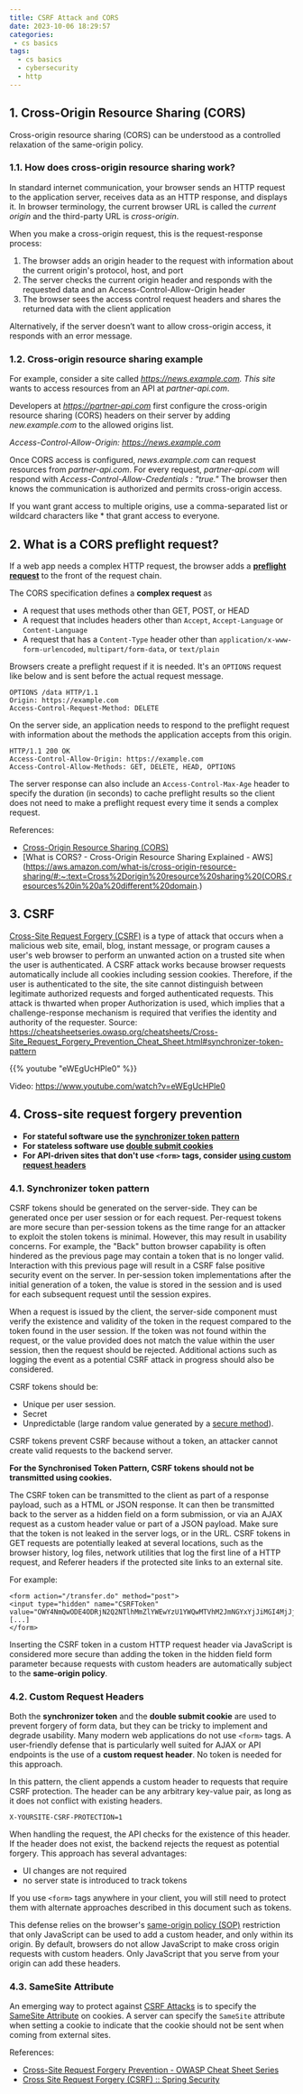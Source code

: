 ```yaml
---
title: CSRF Attack and CORS
date: 2023-10-06 18:29:57
categories:
 - cs basics
tags:
  - cs basics
  - cybersecurity
  - http
---
```


## 1. Cross-Origin Resource Sharing (CORS)

Cross-origin resource sharing (CORS) can be understood as a controlled relaxation of the same-origin policy. 

### 1.1. How does cross-origin resource sharing work?

In standard internet communication, your browser sends an HTTP request to the application server, receives data as an HTTP response, and displays it. In browser terminology, the current browser URL is called the *current origin* and the third-party URL is *cross-origin*.

When you make a cross-origin request, this is the request-response process:

1. The browser adds an origin header to the request with information about the current origin's protocol, host, and port
2. The server checks the current origin header and responds with the requested data and an Access-Control-Allow-Origin header
3. The browser sees the access control request headers and shares the returned data with the client application

Alternatively, if the server doesn’t want to allow cross-origin access, it responds with an error message.

### 1.2. **Cross-origin resource sharing example**

For example, consider a site called *https://news.example.com. This site* wants to access resources from an API at *partner-api.com*.

Developers at *https://partner-api.com* first configure the cross-origin resource sharing (CORS) headers on their server by adding *new.example.com* to the allowed origins list. 

*Access-Control-Allow-Origin: https://news.example.com*

Once CORS access is configured, *news.example.com* can request resources from *partner-api.com*. For every request, *partner-api.com* will respond with *Access-Control-Allow-Credentials : "true."* The browser then knows the communication is authorized and permits cross-origin access.

If you want grant access to multiple origins, use a comma-separated list or wildcard characters like * that grant access to everyone.

## 2. What is a CORS preflight request?

If a web app needs a complex HTTP request, the browser adds a **[preflight request](https://developer.mozilla.org/docs/Web/HTTP/CORS#preflighted_requests)** to the front of the request chain.

The CORS specification defines a **complex request** as

- A request that uses methods other than GET, POST, or HEAD
- A request that includes headers other than `Accept`, `Accept-Language` or `Content-Language`
- A request that has a `Content-Type` header other than `application/x-www-form-urlencoded`, `multipart/form-data`, or `text/plain`

Browsers create a preflight request if it is needed. It's an `OPTIONS` request like below and is sent before the actual request message.

```text
OPTIONS /data HTTP/1.1
Origin: https://example.com
Access-Control-Request-Method: DELETE
```

On the server side, an application needs to respond to the preflight request with information about the methods the application accepts from this origin.

```text
HTTP/1.1 200 OK
Access-Control-Allow-Origin: https://example.com
Access-Control-Allow-Methods: GET, DELETE, HEAD, OPTIONS
```

The server response can also include an `Access-Control-Max-Age` header to specify the duration (in seconds) to cache preflight results so the client does not need to make a preflight request every time it sends a complex request.

References: 

- [Cross-Origin Resource Sharing (CORS)](https://web.dev/cross-origin-resource-sharing/)
- [What is CORS? - Cross-Origin Resource Sharing Explained - AWS](https://aws.amazon.com/what-is/cross-origin-resource-sharing/#:~:text=Cross%2Dorigin%20resource%20sharing%20(CORS,resources%20in%20a%20different%20domain.)

## 3. CSRF

[Cross-Site Request Forgery (CSRF)](https://owasp.org/www-community/attacks/csrf) is a type of attack that occurs when a malicious web site, email, blog, instant message, or program causes a user's web browser to perform an unwanted action on a trusted site when the user is authenticated. A CSRF attack works because browser requests automatically include all cookies including session cookies. Therefore, if the user is authenticated to the site, the site cannot distinguish between legitimate authorized requests and forged authenticated requests. This attack is thwarted when proper Authorization is used, which implies that a challenge-response mechanism is required that verifies the identity and authority of the requester. Source: https://cheatsheetseries.owasp.org/cheatsheets/Cross-Site_Request_Forgery_Prevention_Cheat_Sheet.html#synchronizer-token-pattern

{{% youtube "eWEgUcHPle0" %}}

Video: https://www.youtube.com/watch?v=eWEgUcHPle0

## 4. Cross-site request forgery prevention

- **For stateful software use the [synchronizer token pattern](https://cheatsheetseries.owasp.org/cheatsheets/Cross-Site_Request_Forgery_Prevention_Cheat_Sheet.html#synchronizer-token-pattern)**
- **For stateless software use [double submit cookies](https://cheatsheetseries.owasp.org/cheatsheets/Cross-Site_Request_Forgery_Prevention_Cheat_Sheet.html#double-submit-cookie)**
- **For API-driven sites that don't use `<form>` tags, consider [using custom request headers](https://cheatsheetseries.owasp.org/cheatsheets/Cross-Site_Request_Forgery_Prevention_Cheat_Sheet.html#custom-request-headers)**

### 4.1. Synchronizer token pattern

CSRF tokens should be generated on the server-side. They can be generated once per user session or for each request. Per-request tokens are more secure than per-session tokens as the time range for an attacker to exploit the stolen tokens is minimal. However, this may result in usability concerns. For example, the "Back" button browser capability is often hindered as the previous page may contain a token that is no longer valid. Interaction with this previous page will result in a CSRF false positive security event on the server. In per-session token implementations after the initial generation of a token, the value is stored in the session and is used for each subsequent request until the session expires.

When a request is issued by the client, the server-side component must verify the existence and validity of the token in the request compared to the token found in the user session. If the token was not found within the request, or the value provided does not match the value within the user session, then the request should be rejected. Additional actions such as logging the event as a potential CSRF attack in progress should also be considered.

CSRF tokens should be:

- Unique per user session.
- Secret
- Unpredictable (large random value generated by a [secure method](https://cheatsheetseries.owasp.org/cheatsheets/Cryptographic_Storage_Cheat_Sheet.html#rule---use-cryptographically-secure-pseudo-random-number-generators-csprng)).

CSRF tokens prevent CSRF because without a token, an attacker cannot create valid requests to the backend server.

**For the Synchronised Token Pattern, CSRF tokens should not be transmitted using cookies.**

The CSRF token can be transmitted to the client as part of a response payload, such as a HTML or JSON response. It can then be transmitted back to the server as a hidden field on a form submission, or via an AJAX request as a custom header value or part of a JSON payload. Make sure that the token is not leaked in the server logs, or in the URL. CSRF tokens in GET requests are potentially leaked at several locations, such as the browser history, log files, network utilities that log the first line of a HTTP request, and Referer headers if the protected site links to an external site.

For example:

```
<form action="/transfer.do" method="post">
<input type="hidden" name="CSRFToken" value="OWY4NmQwODE4ODRjN2Q2NTlhMmZlYWEwYzU1YWQwMTVhM2JmNGYxYjJiMGI4MjJjZDE1ZDZMGYwMGEwOA==">
[...]
</form>
```

Inserting the CSRF token in a custom HTTP request header via JavaScript is considered more secure than adding the token in the hidden field form parameter because requests with custom headers are automatically subject to the **same-origin policy**. 

### 4.2. Custom Request Headers

Both the **synchronizer token** and the **double submit cookie** are used to prevent forgery of form data, but they can be tricky to implement and degrade usability. Many modern web applications do not use `<form>` tags. A user-friendly defense that is particularly well suited for AJAX or API endpoints is the use of a **custom request header**. No token is needed for this approach.

In this pattern, the client appends a custom header to requests that require CSRF protection. The header can be any arbitrary key-value pair, as long as it does not conflict with existing headers.

```
X-YOURSITE-CSRF-PROTECTION=1
```

When handling the request, the API checks for the existence of this header. If the header does not exist, the backend rejects the request as potential forgery. This approach has several advantages:

- UI changes are not required
- no server state is introduced to track tokens

If you use `<form>` tags anywhere in your client, you will still need to protect them with alternate approaches described in this document such as tokens.

This defense relies on the browser's [same-origin policy (SOP)](https://en.wikipedia.org/wiki/Same-origin_policy) restriction that only JavaScript can be used to add a custom header, and only within its origin. By default, browsers do not allow JavaScript to make cross origin requests with custom headers. Only JavaScript that you serve from your origin can add these headers. 

### 4.3. SameSite Attribute

An emerging way to protect against [CSRF Attacks](https://docs.spring.io/spring-security/reference/features/exploits/csrf.html#csrf) is to specify the [SameSite Attribute](https://tools.ietf.org/html/draft-west-first-party-cookies) on cookies. A server can specify the `SameSite` attribute when setting a cookie to indicate that the cookie should not be sent when coming from external sites.

References:

- [Cross-Site Request Forgery Prevention - OWASP Cheat Sheet Series](https://cheatsheetseries.owasp.org/cheatsheets/Cross-Site_Request_Forgery_Prevention_Cheat_Sheet.html#synchronizer-token-pattern)
- [Cross Site Request Forgery (CSRF) :: Spring Security](https://docs.spring.io/spring-security/reference/features/exploits/csrf.html)

